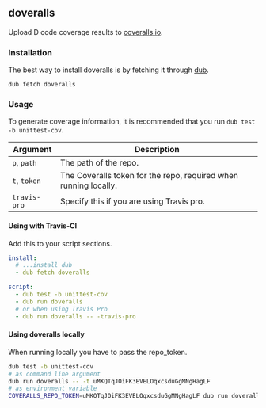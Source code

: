 ## doveralls

Upload D code coverage results to [coveralls.io](https://coveralls.io/).

### Installation

The best way to install doveralls is by fetching it through [dub](http://code.dlang.org).
```
dub fetch doveralls
```

### Usage

To generate coverage information, it is recommended that you run `dub test -b unittest-cov`.

| Argument     | Description                                                       |
|--------------|-------------------------------------------------------------------|
| `p`, `path`  | The path of the repo.                                             |
| `t`, `token` | The Coveralls token for the repo, required when running locally.  |
| `travis-pro` | Specify this if you are using Travis pro.                         |

#### Using with Travis-CI

Add this to your script sections.
```yml
install:
  # ...install dub
  - dub fetch doveralls

script:
  - dub test -b unittest-cov
  - dub run doveralls
  # or when using Travis Pro
  - dub run doveralls -- -travis-pro
```
#### Using doveralls locally

When running locally you have to pass the repo_token.

```sh
dub test -b unittest-cov
# as command line argument
dub run doveralls -- -t uMKQTqJOiFK3EVELOqxcsduGgMNgHagLF
# as environment variable
COVERALLS_REPO_TOKEN=uMKQTqJOiFK3EVELOqxcsduGgMNgHagLF dub run doveralls
```
